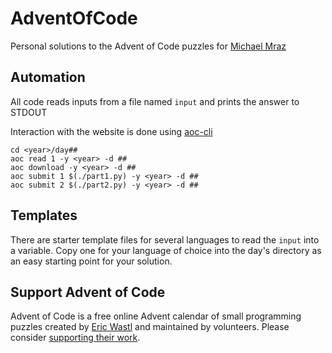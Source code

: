 # AdventOfCode
Personal solutions to the Advent of Code puzzles for [Michael Mraz](https://github.com/mmraz)

## Automation
All code reads inputs from a file named `input` and prints the answer to STDOUT

Interaction with the website is done using [aoc-cli](https://github.com/scarvalhojr/aoc-cli)

```
cd <year>/day##
aoc read 1 -y <year> -d ##
aoc download -y <year> -d ##
aoc submit 1 $(./part1.py) -y <year> -d ## 
aoc submit 2 $(./part2.py) -y <year> -d ## 
```
## Templates

There are starter template files for several languages to read the `input`
into a variable.  Copy one for your language of choice into the day's
directory as an easy starting point for your solution.

## Support Advent of Code

Advent of Code is a free online Advent calendar of small programming puzzles
created by [Eric Wastl](http://was.tl/) and maintained by volunteers. Please
consider [supporting their work](https://adventofcode.com/support).

